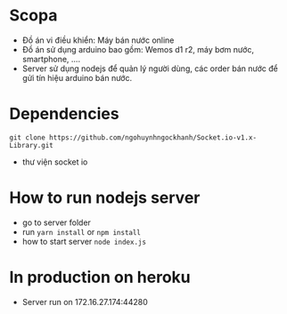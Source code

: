 # Scopa
- Đồ án vi điều khiển: Máy bán nước online 
- Đồ án sử dụng arduino bao gồm: Wemos d1 r2, máy bơm nước, smartphone, ....
- Server sử dụng nodejs để quản lý người dùng, các order bán nước để gửi tín hiệu arduino bán nước.

# Dependencies
`git clone https://github.com/ngohuynhngockhanh/Socket.io-v1.x-Library.git `
- thư viện socket io

# How to run nodejs server 
- go to server folder
- run `yarn install` or `npm install`
- how to start server `node index.js`

# In production on heroku 
- Server run on 172.16.27.174:44280